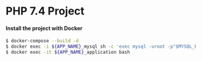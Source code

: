 # PHP 7.4 Project

#### Install the project with Docker
```sh
$ docker-compose --build -d
$ docker exec -i ${APP_NAME}_mysql sh -c 'exec mysql -uroot -p"$MYSQL_ROOT_PASSWORD" < /docker-entrypoint-initdb.d/init.sql'
$ docker exec -it ${APP_NAME}_application bash
```